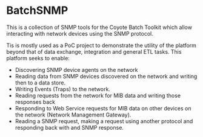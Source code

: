 # BatchSNMP

This is a collection of SNMP tools for the Coyote Batch Toolkit which allow interacting with network devices using the SNMP protocol.

Tis is mostly used as a PoC project to demonstrate the utility of the platform beyond that of data exchange, integration and general ETL tasks. This platform seeks to enable:

* Discovering SNMP device agents on the network
* Reading data from SNMP devices discovered on the network and writing then to a data store.
* Writing Events (Traps) to the network.
* Reading requests from the network for MIB data and writing those responses back
* Responding to Web Service requests for MIB data on other devices on the network (Network Management Gateway).
* Reading a SNMP request, making a request using another protocol and responding back with and SNMP response.

